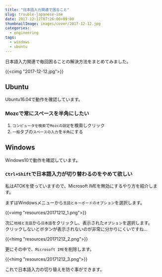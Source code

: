 ```yaml
---
title: "日本語入力関連で困ること"
slug: trouble-japanese-ime
date: 2017-12-12T07:26:00+09:00
thumbnailImage: images/cover/2017-12-12.jpg
categories:
  - engineering
tags:
  - windows
  - ubuntu
---
```


日本語入力関連で毎回困ることの解決方法をまとめてみました。

<!--more-->

{{<cimg "2017-12-12.jpg">}}

<!--toc-->


Ubuntu
------

Ubuntu16.04で動作を確認しています。

### Mozcで常にスペースを半角にしたい

1. `コンピュータを検索`で`Mozcの設定`を検索しクリック
2. `一般`タブの`スペースの入力`を`半角`にする


Windows
-------

Windows10で動作を確認しています。

### `Ctrl+Shift`で日本語入力が切り替わるのをやめて欲しい

私はATOKを使っていますので、Microsoft IMEを無効にするやり方を紹介します。

まずはWindowsメニューから`言語とキーボードのオプション`を選択します。

{{<vimg "resources/20171212_1.png">}}

次に`地域と言語`から`日本語`をクリックし、表示された`オプション`を選択します。  
クリックしないとボタンが表示されないのが非常に分かりにくいですね...

{{<himg "resources/20171212_2.png">}}

更にその中で、`Microsoft IME`を削除します。

{{<himg "resources/20171212_3.png">}}

これで日本語入力の切り替えを防ぐ事ができます。

